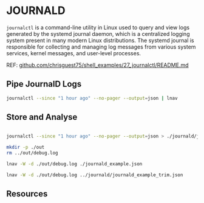 # JOURNALD

`journalctl` is a command-line utility in Linux used to query and view logs generated by the systemd journal daemon, which is a centralized logging system present in many modern Linux distributions. The systemd journal is responsible for collecting and managing log messages from various system services, kernel messages, and user-level processes.

REF: [github.com/chrisguest75/shell_examples/27_journalctl/README.md](https://github.com/chrisguest75/shell_examples/blob/master/27_journalctl/README.md)  

## Pipe JournalD Logs

```sh
journalctl --since "1 hour ago" --no-pager --output=json | lnav
```

## Store and Analyse

```sh

journalctl --since "1 hour ago" --no-pager --output=json > ./journald/journald_example.json

mkdir -p ./out
rm ../out/debug.log          

lnav -W -d ./out/debug.log ./journald_example.json

lnav -W -d ./out/debug.log ../journald/journald_example_trim.json   
```

## Resources

